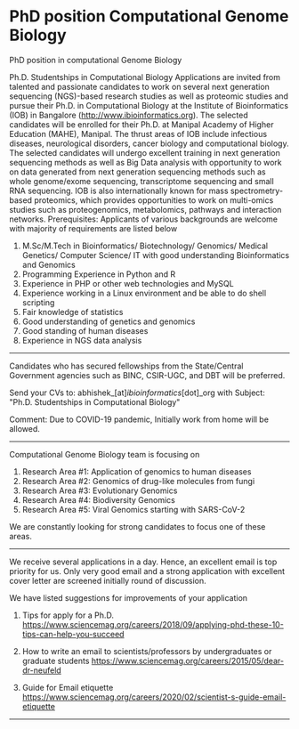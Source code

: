 # PhD position Computational Genome Biology
PhD position in computational Genome Biology

Ph.D. Studentships in Computational Biology
Applications are invited from talented and passionate candidates to work on several next generation sequencing (NGS)-based research studies as well as proteomic studies and pursue their Ph.D. in Computational Biology at the Institute of Bioinformatics (IOB) in Bangalore (http://www.ibioinformatics.org). The selected candidates will be enrolled for their Ph.D. at Manipal Academy of Higher Education (MAHE), Manipal. The thrust areas of IOB include infectious diseases, neurological disorders, cancer biology and computational biology. The selected candidates will undergo excellent training in next generation sequencing methods as well as Big Data analysis with opportunity to work on data generated from next generation sequencing methods such as whole genome/exome sequencing, transcriptome sequencing and small RNA sequencing. IOB is also internationally known for mass spectrometry-based proteomics, which provides opportunities to work on multi-omics studies such as proteogenomics, metabolomics, pathways and interaction networks. 
Prerequisites:
Applicants of various backgrounds are welcome with majority of requirements are listed below
1.	M.Sc/M.Tech in Bioinformatics/ Biotechnology/ Genomics/ Medical Genetics/ Computer Science/ IT with good understanding Bioinformatics and Genomics
2.	Programming Experience in Python and R
3.	Experience in PHP or other web technologies and MySQL
4.	Experience working in a Linux environment and be able to do shell scripting
5.	Fair knowledge of statistics
6.	Good understanding of genetics and genomics
7.	Good standing of human diseases 
8.	Experience in NGS data analysis
------------------
Candidates who has secured fellowships from the State/Central Government agencies such as BINC, CSIR-UGC, and DBT will be preferred. 

Send your CVs to: abhishek_[at]_ibioinformatics_[dot]_org 
with Subject: "Ph.D. Studentships in Computational Biology" 

Comment: Due to COVID-19 pandemic, Initially work from home will be allowed.


---------------------
Computational Genome Biology team is focusing on 
1. Research Area #1: Application of genomics to human diseases 
2. Research Area #2: Genomics of drug-like molecules from fungi 
3. Research Area #3: Evolutionary Genomics 
4. Research Area #4: Biodiversity Genomics 
5. Research Area #5: Viral Genomics starting with SARS-CoV-2 

We are constantly looking for strong candidates to focus one of these areas.

----------------------

We receive several applications in a day. Hence, an excellent email is top priority for us. 
Only very good email and a strong application with excellent cover letter are screened initially round of discussion. 


We have listed suggestions for improvements of your application

1) Tips for apply for a Ph.D. 
https://www.sciencemag.org/careers/2018/09/applying-phd-these-10-tips-can-help-you-succeed

2) How to write an email to scientists/professors by undergraduates or graduate students 
https://www.sciencemag.org/careers/2015/05/dear-dr-neufeld

3) Guide for Email etiquette
https://www.sciencemag.org/careers/2020/02/scientist-s-guide-email-etiquette

-----------
